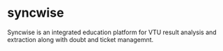 # syncwise
Syncwise is an integrated education platform for VTU result analysis and extraction along with doubt and ticket managemnt.
